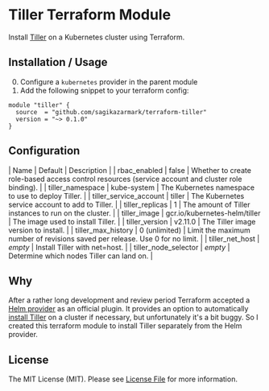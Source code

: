 # Tiller Terraform Module

Install [Tiller](https://docs.helm.sh/glossary/#tiller) on a Kubernetes cluster using Terraform.


## Installation / Usage

0. Configure a `kubernetes` provider in the parent module
1. Add the following snippet to your terraform config:

```hcl
module "tiller" {
  source  = "github.com/sagikazarmark/terraform-tiller"
  version = "~> 0.1.0"
}
```


## Configuration

| Name | Default | Description |
| rbac_enabled | false | Whether to create role-based access control resources (service account and cluster role binding). |
| tiller_namespace | kube-system | The Kubernetes namespace to use to deploy Tiller. |
| tiller_service_account | tiller | The Kubernetes service account to add to Tiller. |
| tiller_replicas | 1 | The amount of Tiller instances to run on the cluster. |
| tiller_image | gcr.io/kubernetes-helm/tiller | The image used to install Tiller. |
| tiller_version | v2.11.0 | The Tiller image version to install. |
| tiller_max_history | 0 (unlimited) | Limit the maximum number of revisions saved per release. Use 0 for no limit. |
| tiller_net_host | *empty* | Install Tiller with net=host. |
| tiller_node_selector | *empty* | Determine which nodes Tiller can land on. |


## Why

After a rather long development and review period Terraform accepted a [Helm provider](https://www.terraform.io/docs/providers/helm/index.html)
as an official plugin. It provides an option to automatically [install Tiller](https://www.terraform.io/docs/providers/helm/index.html#install_tiller)
on a cluster if necessary, but unfortunately it's a bit buggy. So I created this terraform module to install Tiller separately from
the Helm provider.


## License

The MIT License (MIT). Please see [License File](LICENSE) for more information.
